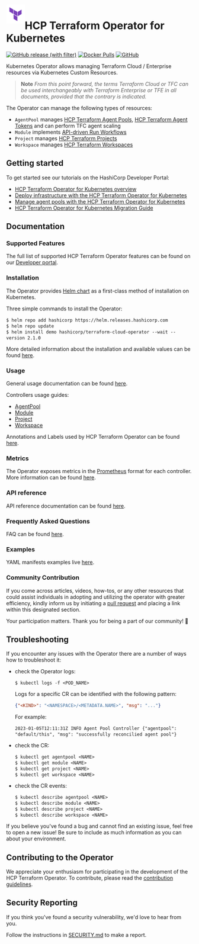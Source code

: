 <a href="https://cloud.hashicorp.com/products/terraform">
    <img src=".github/tf_logo.png" alt="Terraform logo" title="HCP Terraform" align="left" height="50" />
</a>

# HCP Terraform Operator for Kubernetes

[![GitHub release (with filter)](https://img.shields.io/github/v/release/hashicorp/terraform-cloud-operator)](https://github.com/hashicorp/terraform-cloud-operator/releases)
[![Docker Pulls](https://img.shields.io/docker/pulls/hashicorp/terraform-cloud-operator)](https://hub.docker.com/r/hashicorp/terraform-cloud-operator)
[![GitHub](https://img.shields.io/github/license/hashicorp/terraform-cloud-operator)](https://github.com/hashicorp/terraform-cloud-operator/blob/main/LICENSE)

Kubernetes Operator allows managing Terraform Cloud / Enterprise resources via Kubernetes Custom Resources.

> **Note**
> _From this point forward, the terms Terraform Cloud or TFC can be used interchangeably with Terraform Enterprise or TFE in all documents, provided that the contrary is indicated._

The Operator can manage the following types of resources:

- `AgentPool` manages [HCP Terraform Agent Pools](https://developer.hashicorp.com/terraform/cloud-docs/agents/agent-pools), [HCP Terraform Agent Tokens](https://developer.hashicorp.com/terraform/cloud-docs/users-teams-organizations/api-tokens#agent-api-tokens) and can perform TFC agent scaling
- `Module` implements [API-driven Run Workflows](https://developer.hashicorp.com/terraform/cloud-docs/run/api)
- `Project` manages [HCP Terraform Projects](https://developer.hashicorp.com/terraform/cloud-docs/workspaces/organize-workspaces-with-projects)
- `Workspace` manages [HCP Terraform Workspaces](https://developer.hashicorp.com/terraform/cloud-docs/workspaces)

## Getting started

To get started see our tutorials on the HashiCorp Developer Portal:

- [HCP Terraform Operator for Kubernetes overview](https://developer.hashicorp.com/terraform/cloud-docs/integrations/kubernetes)
- [Deploy infrastructure with the HCP Terraform Operator for Kubernetes](https://developer.hashicorp.com/terraform/tutorials/kubernetes/kubernetes-operator-v2)
- [Manage agent pools with the HCP Terraform Operator for Kubernetes](https://developer.hashicorp.com/terraform/tutorials/kubernetes/kubernetes-operator-v2-agentpool)
- [HCP Terraform Operator for Kubernetes Migration Guide](https://developer.hashicorp.com/terraform/cloud-docs/integrations/kubernetes/ops-v2-migration)

## Documentation

### Supported Features

The full list of supported HCP Terraform Operator features can be found on our [Developer portal](https://developer.hashicorp.com/terraform/cloud-docs/integrations/kubernetes#supported-terraform-cloud-features).

### Installation

The Operator provides [Helm chart](./charts/terraform-cloud-operator) as a first-class method of installation on Kubernetes.

Three simple commands to install the Operator:

```console
$ helm repo add hashicorp https://helm.releases.hashicorp.com
$ helm repo update
$ helm install demo hashicorp/terraform-cloud-operator --wait --version 2.1.0
```

More detailed information about the installation and available values can be found [here](./charts/terraform-cloud-operator/README.md).

### Usage

General usage documentation can be found [here](./docs/usage.md).

Controllers usage guides:

- [AgentPool](./docs/agentpool.md)
- [Module](./docs/module.md)
- [Project](./docs/project.md)
- [Workspace](./docs/workspace.md)

Annotations and Labels used by HCP Terraform Operator can be found [here](./docs/annotations-and-labels.md).

### Metrics

The Operator exposes metrics in the [Prometheus](https://prometheus.io/) format for each controller. More information can be found [here](./docs/metrics.md).

### API reference

API reference documentation can be found [here](./docs/api-reference.md).

### Frequently Asked Questions

FAQ can be found [here](./docs/faq.md).

### Examples

YAML manifests examples live [here](./docs/examples/).

### Community Contribution

If you come across articles, videos, how-tos, or any other resources that could assist individuals in adopting and utilizing the operator with greater efficiency, kindly inform us by initiating a [pull request](https://github.com/hashicorp/terraform-cloud-operator/pulls) and placing a link within this designated section.

Your participation matters. Thank you for being a part of our community! :raised_hands:

## Troubleshooting

If you encounter any issues with the Operator there are a number of ways how to troubleshoot it:

- check the Operator logs:

    ```console
    $ kubectl logs -f <POD_NAME>
    ```

    Logs for a specific CR can be identified with the following pattern:

    ```json
    {"<KIND>": "<NAMESPACE>/<METADATA.NAME>", "msg": "..."}
    ```

    For example:

    ```text
    2023-01-05T12:11:31Z INFO Agent Pool Controller	{"agentpool": "default/this", "msg": "successfully reconcilied agent pool"}
    ```

- check the CR:

    ```console
    $ kubectl get agentpool <NAME>
    $ kubectl get module <NAME>
    $ kubectl get project <NAME>
    $ kubectl get workspace <NAME>
    ```

- check the CR events:

    ```console
    $ kubectl describe agentpool <NAME>
    $ kubectl describe module <NAME>
    $ kubectl describe project <NAME>
    $ kubectl describe workspace <NAME>
    ```

If you believe you've found a bug and cannot find an existing issue, feel free to open a new issue! Be sure to include as much information as you can about your environment.

## Contributing to the Operator

We appreciate your enthusiasm for participating in the development of the HCP Terraform Operator. To contribute, please read the [contribution guidelines](./CONTRIBUTING.md).

## Security Reporting

If you think you've found a security vulnerability, we'd love to hear from you.

Follow the instructions in [SECURITY.md](.github/SECURITY.md) to make a report.
